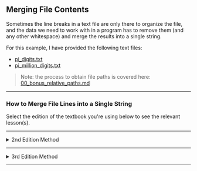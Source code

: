 ## Merging File Contents

Sometimes the line breaks in a text file are only there to organize the file,
and the data we need to work with in a program has to remove them (and any
other whitespace) and merge the results into a single string.

For this example, I have provided the following text files:

* [pi_digits.txt](./Files/pi_digits.txt)
* [pi_million_digits.txt](./Files/pi_million_digits.txt)

> Note: the process to obtain file paths is covered here:  
> [00_bonus_relative_paths.md](./00_bonus_relative_paths.md)

---

### How to Merge File Lines into a Single String

Select the edition of the textbook you're using below to see the relevant
lesson(s).

---

<details>
<summary>2nd Edition Method</summary>

### Looping Lines and Concatenating to a String

Here, we'll use the same process we used in the previous lesson to obtain the
text lines. Once we've obtained the lines, we can loop through them and add
each line to an output string.

> Notice that we're using `strip()` instead of `rstrip()` because we need to
> remove the leading spaces from some lines as well as the training newline
> characters.

```python
import os

ROOT_DIR = os.path.dirname(__file__)
file_path = os.path.join(ROOT_DIR, "Files", "pi_digits.txt")

pi_string = ""
with open(file_path) as file_object:
    for line in file_object:
        pi_string += line.strip()

print(pi_string)
```

Output:

```
3.141592653589793238462643383279
```

---

### Using the `join()` Method and a Comprehension

Now that we're getting further along in our training, it's worth thinking 
about alternative methods to perform a given task.

Here, we can create a list of the stripped lines using a comprehension and
simply merge them using the `str` class `join()` method.

```python
import os

ROOT_DIR = os.path.dirname(__file__)
file_path = os.path.join(ROOT_DIR, "Files", "pi_digits.txt")

with open(file_path) as file_object:
    pi_string = "".join(l.strip() for l in file_object)

print(pi_string)
```

Output:

```
3.141592653589793238462643383279
```

---

### Working with a Larger File

The textbook has us repeat this process with a larger file.

There is no difference in the process, just in the sizes of the file and the
resulting merged string.

```python
pi_string = ""

file_path = os.path.join(ROOT_DIR, "Files", "pi_million_digits.txt")

with open(file_path) as file_object:
    for line in file_object:
        pi_string += line.strip()

print(pi_string[:53])
print(f"pi_string is {len(pi_string):,} characters long.\n")
```

Output:

Note: We used a slice to only print the first fifty decimal places

```
3.141592653589793238462643383279502884197169399375105
pi_string is 1,000,002 characters long.
```

</details>

---

<details>
<summary>3rd Edition Method</summary>

### Looping Lines and Concatenating to a String

Here, we'll use the same process we used in the previous lesson to obtain the
text lines. Once we've obtained the lines, we can loop through them and add
each line to an output string.

> Notice that we're using `strip()` instead of `rstrip()` because we need to
> remove the leading spaces from some lines as well as the training newline
> characters.

```python
from relative_paths import get_path
from pathlib import Path

file_path = get_path("pi_digits.txt", "Files")

path_object = Path(file_path)
text = path_object.read_text()

pi_string = ""
lines = text.splitlines()
for line in lines:
    pi_string += line.strip()

print(pi_string)
```

Output:

```
3.141592653589793238462643383279
```

---

### Using the `join()` Method and a Comprehension

Now that we're getting further along in our training, it's worth thinking 
about alternative methods to perform a given task.

Here, we can create a list of the stripped lines using a comprehension and
simply merge them using the `str` class `join()` method.

```python
from relative_paths import get_path
from pathlib import Path

file_path = get_path("pi_digits.txt", "Files")

path_object = Path(file_path)
text = path_object.read_text()

pi_string = "".join(l.strip() for l in text.splitlines())

print(pi_string)
```

Output:

```
3.141592653589793238462643383279
```

---

### Working with a Larger File

```python
from relative_paths import get_path
from pathlib import Path

file_path = get_path("pi_million_digits.txt", "Files")

path_object = Path(file_path)
text = path_object.read_text()

pi_string = ""
lines = text.splitlines()
for line in lines:
    pi_string += line.strip()

print(pi_string[:53])
print(f"pi_string is {len(pi_string):,} characters long.\n")
```

Output:

Note: We used a slice to only print the first fifty decimal places

```
3.141592653589793238462643383279502884197169399375105
pi_string is 1,000,002 characters long.
```

</details>

---
